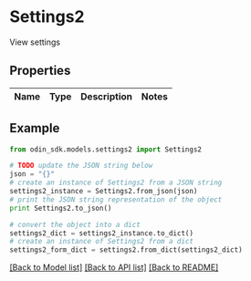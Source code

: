 # Settings2

View settings

## Properties

Name | Type | Description | Notes
------------ | ------------- | ------------- | -------------

## Example

```python
from odin_sdk.models.settings2 import Settings2

# TODO update the JSON string below
json = "{}"
# create an instance of Settings2 from a JSON string
settings2_instance = Settings2.from_json(json)
# print the JSON string representation of the object
print Settings2.to_json()

# convert the object into a dict
settings2_dict = settings2_instance.to_dict()
# create an instance of Settings2 from a dict
settings2_form_dict = settings2.from_dict(settings2_dict)
```
[[Back to Model list]](../README.md#documentation-for-models) [[Back to API list]](../README.md#documentation-for-api-endpoints) [[Back to README]](../README.md)


